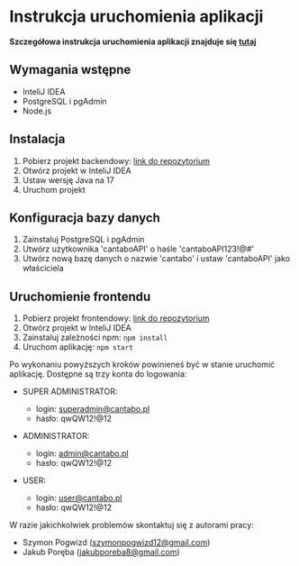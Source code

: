# Instrukcja uruchomienia aplikacji

**Szczegółowa instrukcja uruchomienia aplikacji znajduje się [tutaj](https://github.com/szymonpogwizd/spogwizd_jporeba_cantabo_manager/blob/main/LaunchDocumentation.pdf)**

## Wymagania wstępne
- InteliJ IDEA
- PostgreSQL i pgAdmin
- Node.js

## Instalacja
1. Pobierz projekt backendowy: [link do repozytorium](https://github.com/szymonpogwizd/spogwizd_jporeba_cantabo_manager)
2. Otwórz projekt w InteliJ IDEA
3. Ustaw wersję Java na 17
4. Uruchom projekt

## Konfiguracja bazy danych
1. Zainstaluj PostgreSQL i pgAdmin
2. Utwórz użytkownika 'cantaboAPI' o haśle 'cantaboAPI123!@#'
3. Utwórz nową bazę danych o nazwie 'cantabo' i ustaw 'cantaboAPI' jako właściciela

## Uruchomienie frontendu
1. Pobierz projekt frontendowy: [link do repozytorium](https://github.com/szymonpogwizd/spogwizd_jporeba_cantabo_manager_frontend)
2. Otwórz projekt w InteliJ IDEA
3. Zainstaluj zależności npm: `npm install`
4. Uruchom aplikację: `npm start`

Po wykonaniu powyższych kroków powinieneś być w stanie uruchomić aplikację. Dostępne są trzy konta do logowania:

- SUPER ADMINISTRATOR:
    - login: superadmin@cantabo.pl
    - hasło: qwQW12!@12

- ADMINISTRATOR:
    - login: admin@cantabo.pl
    - hasło: qwQW12!@12

- USER:
    - login: user@cantabo.pl
    - hasło: qwQW12!@12

W razie jakichkolwiek problemów skontaktuj się z autorami pracy:
- Szymon Pogwizd (szymonpogwizd12@gmail.com)
- Jakub Poręba (jakubporeba8@gmail.com)
